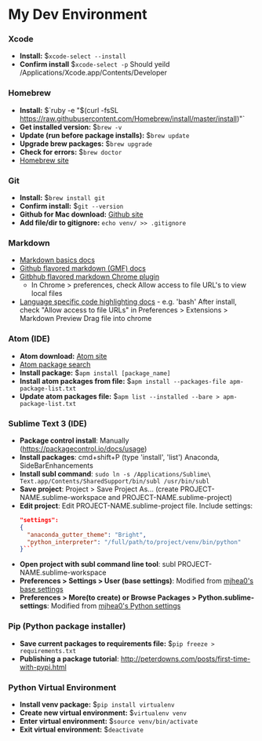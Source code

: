 # My Dev Environment

### Xcode
* __Install:__ $`xcode-select --install`
* __Confirm install__ $`xcode-select -p`
  Should yeild /Applications/Xcode.app/Contents/Developer

### Homebrew
* __Install:__ $`ruby -e "$(curl -fsSL https://raw.githubusercontent.com/Homebrew/install/master/install)"`
* __Get installed version:__ $`brew -v`
* __Update (run before package installs):__ $`brew update`
* __Upgrade brew packages:__ $`brew upgrade`
* __Check for errors:__ $`brew doctor`
* [Homebrew site](http://brew.sh/)

### Git
* __Install:__ $`brew install git`
* __Confirm install:__ $`git --version`
* __Github for Mac download:__ [Github site](https://mac.github.com/)
* __Add file/dir to gitignore:__ `echo venv/ >> .gitignore`

### Markdown
* [Markdown basics docs](https://help.github.com/articles/markdown-basics/)
* [Github flavored markdown (GMF) docs](https://help.github.com/articles/github-flavored-markdown/)
* [Gitbhub flavored markdown Chrome plugin](https://chrome.google.com/webstore/detail/github-flavored-markdown/faelggnmhofdamhdegcdhhemfokkfngk?hl=en)
  - In Chrome > preferences, check Allow access to file URL's to view local files
* [Language specific code highlighting docs](http://pygments.org/docs/lexers/) - e.g. 'bash'
  After install, check "Allow access to file URLs" in Preferences > Extensions > Markdown Preview
Drag file into chrome

### Atom (IDE)
* __Atom download:__ [Atom site](https://atom.io/)
* [Atom package search](https://atom.io/packages)
* __Install package:__ $`apm install [package_name]`
* __Install atom packages from file:__ $`apm install --packages-file apm-package-list.txt`
* __Update atom packages file:__ $`apm list --installed --bare > apm-package-list.txt`

### Sublime Text 3 (IDE)
* __Package control install__: Manually (https://packagecontrol.io/docs/usage)
* __Install packages__: cmd+shift+P (type 'install', 'list')
  Anaconda, SideBarEnhancements
* __Install subl command__: `sudo ln -s /Applications/Sublime\ Text.app/Contents/SharedSupport/bin/subl /usr/bin/subl`
* __Save project__: Project > Save Project As... (create PROJECT-NAME.sublime-workspace and PROJECT-NAME.sublime-project)
* __Edit project__: Edit PROJECT-NAME.sublime-project file. Include settings:
  ```json
  "settings":
  {
    "anaconda_gutter_theme": "Bright",
    "python_interpreter": "/full/path/to/project/venv/bin/python"
  }```
* __Open project with subl command line tool__: subl PROJECT-NAME.sublime-workspace
* __Preferences > Settings > User (base settings)__: Modified from [mjhea0's base settings](https://github.com/mjhea0/sublime-setup-for-python/blob/master/dotfiles/Preferences.sublime-settings)
* __Preferences > More(to create) or Browse Packages > Python.sublime-settings__: Modified from [mjhea0's Python settings](https://github.com/mjhea0/sublime-setup-for-python/blob/master/dotfiles/Python.sublime-settings)

### Pip (Python package installer)
* __Save current packages to requirements file:__ $`pip freeze > requirements.txt`
* __Publishing a package tutorial__: http://peterdowns.com/posts/first-time-with-pypi.html

### Python Virtual Environment
* __Install venv package:__ $`pip install virtualenv`
* __Create new virtual environment:__ $`virtualenv venv`
* __Enter virtual environment:__ $`source venv/bin/activate`
* __Exit virtual environment:__ $`deactivate`
